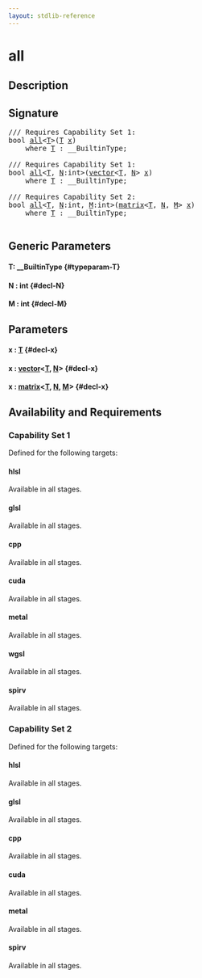 ```yaml
---
layout: stdlib-reference
---
```


# all

## Description





## Signature 

<pre>
/// Requires Capability Set 1:
<span class="code_keyword">bool</span> <a href="/stdlib-reference/global-decls/all">all</a>&lt;<a href="/stdlib-reference/global-decls/all#typeparam-T" class="code_type">T</a>&gt;(<a href="/stdlib-reference/global-decls/all#typeparam-T" class="code_type">T</a> <a href="/stdlib-reference/global-decls/all#decl-x" class="code_param">x</a>)
    <span class='code_keyword'>where</span> <a href="/stdlib-reference/global-decls/all#typeparam-T" class="code_type">T</a> : __BuiltinType;

/// Requires Capability Set 1:
<span class="code_keyword">bool</span> <a href="/stdlib-reference/global-decls/all">all</a>&lt;<a href="/stdlib-reference/global-decls/all#typeparam-T" class="code_type">T</a>, <a href="/stdlib-reference/global-decls/all#decl-N" class="code_var">N</a>:<span class="code_keyword">int</span>&gt;(<a href="/stdlib-reference/types/vector/index" class="code_type">vector</a>&lt;<a href="/stdlib-reference/global-decls/all#typeparam-T" class="code_type">T</a>, <a href="/stdlib-reference/global-decls/all#decl-N" class="code_var">N</a>&gt; <a href="/stdlib-reference/global-decls/all#decl-x" class="code_param">x</a>)
    <span class='code_keyword'>where</span> <a href="/stdlib-reference/global-decls/all#typeparam-T" class="code_type">T</a> : __BuiltinType;

/// Requires Capability Set 2:
<span class="code_keyword">bool</span> <a href="/stdlib-reference/global-decls/all">all</a>&lt;<a href="/stdlib-reference/global-decls/all#typeparam-T" class="code_type">T</a>, <a href="/stdlib-reference/global-decls/all#decl-N" class="code_var">N</a>:<span class="code_keyword">int</span>, <a href="/stdlib-reference/global-decls/all#decl-M" class="code_var">M</a>:<span class="code_keyword">int</span>&gt;(<a href="/stdlib-reference/types/matrix/index" class="code_type">matrix</a>&lt;<a href="/stdlib-reference/global-decls/all#typeparam-T" class="code_type">T</a>, <a href="/stdlib-reference/global-decls/all#decl-N" class="code_var">N</a>, <a href="/stdlib-reference/global-decls/all#decl-M" class="code_var">M</a>&gt; <a href="/stdlib-reference/global-decls/all#decl-x" class="code_param">x</a>)
    <span class='code_keyword'>where</span> <a href="/stdlib-reference/global-decls/all#typeparam-T" class="code_type">T</a> : __BuiltinType;

</pre>

## Generic Parameters

#### T: \_\_BuiltinType {#typeparam-T}
#### N  : int {#decl-N}
#### M  : int {#decl-M}

## Parameters

#### x  : [T](/stdlib-reference/global-decls/all#typeparam-T) {#decl-x}
#### x  : [vector](/stdlib-reference/types/vector/index)\<[T](/stdlib-reference/types/vector/index#typeparam-T), [N](/stdlib-reference/types/vector/index#decl-N)\> {#decl-x}
#### x  : [matrix](/stdlib-reference/types/matrix/index)\<[T](/stdlib-reference/types/matrix/t-0), [N](/stdlib-reference/types/matrix/index#decl-N), [M](/stdlib-reference/types/matrix/index#decl-M)\> {#decl-x}

## Availability and Requirements

### Capability Set 1

Defined for the following targets:

#### hlsl
Available in all stages.

#### glsl
Available in all stages.

#### cpp
Available in all stages.

#### cuda
Available in all stages.

#### metal
Available in all stages.

#### wgsl
Available in all stages.

#### spirv
Available in all stages.


### Capability Set 2

Defined for the following targets:

#### hlsl
Available in all stages.

#### glsl
Available in all stages.

#### cpp
Available in all stages.

#### cuda
Available in all stages.

#### metal
Available in all stages.

#### spirv
Available in all stages.



